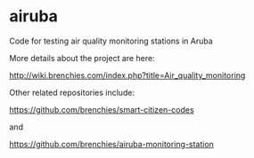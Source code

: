 # airuba
Code for testing air quality monitoring stations in Aruba

More details about the project are here:

http://wiki.brenchies.com/index.php?title=Air_quality_monitoring


Other related repositories include:

https://github.com/brenchies/smart-citizen-codes

and 

https://github.com/brenchies/airuba-monitoring-station
